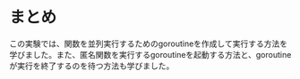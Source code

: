 # まとめ

この実験では、関数を並列実行するためのgoroutineを作成して実行する方法を学びました。また、匿名関数を実行するgoroutineを起動する方法と、goroutineが実行を終了するのを待つ方法も学びました。
